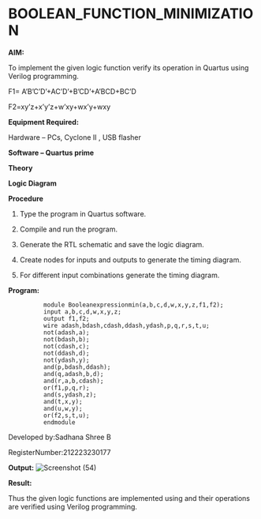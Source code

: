 # BOOLEAN_FUNCTION_MINIMIZATION

**AIM:**

To implement the given logic function verify its operation in Quartus using Verilog programming.

F1= A’B’C’D’+AC’D’+B’CD’+A’BCD+BC’D 

F2=xy’z+x’y’z+w’xy+wx’y+wxy

**Equipment Required:**

Hardware – PCs, Cyclone II , USB flasher

**Software – Quartus prime**

**Theory**

**Logic Diagram**

**Procedure**

1.	Type the program in Quartus software.

2.	Compile and run the program.

3.	Generate the RTL schematic and save the logic diagram.

4.	Create nodes for inputs and outputs to generate the timing diagram.

5.	For different input combinations generate the timing diagram.


**Program:**

              module Booleanexpressionmin(a,b,c,d,w,x,y,z,f1,f2); 
              input a,b,c,d,w,x,y,z; 
              output f1,f2; 
              wire adash,bdash,cdash,ddash,ydash,p,q,r,s,t,u; 
              not(adash,a); 
              not(bdash,b); 
              not(cdash,c); 
              not(ddash,d); 
              not(ydash,y); 
              and(p,bdash,ddash); 
              and(q,adash,b,d); 
              and(r,a,b,cdash); 
              or(f1,p,q,r); 
              and(s,ydash,z); 
              and(t,x,y); 
              and(u,w,y); 
              or(f2,s,t,u); 
              endmodule


Developed by:Sadhana Shree B

RegisterNumber:212223230177


**Output:**
![Screenshot (54)](https://github.com/HemapriyaOfficial/BOOLEAN_FUNCTION_MINIMIZATION/assets/147114275/b5daa90e-6aea-483b-9aee-ad8fbbe55d9a)



**Result:**

Thus the given logic functions are implemented using and their operations are verified using Verilog programming.

